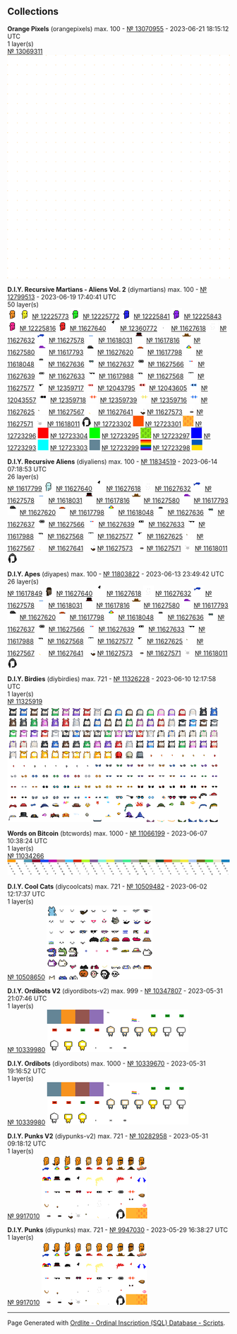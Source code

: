 ## Collections


**Orange Pixels** (orangepixels) max. 100 - [№ 13070955](https://ordinals.com/inscription/429915c362dacc2b1f7d4a5f7d929ee04e52298c35a7fe9c4e5a29580691b364i0) - 2023-06-21 18:15:12 UTC<br>
1 layer(s)<br>
[№ 13069311](https://ordinals.com/inscription/c0a4f0a19765b944bfea57cb51105a76e1c6a724a533ed46a288059dc9a2a963i0) ![](../num/13069311.png)


**D.I.Y. Recursive Martians - Aliens Vol. 2** (diymartians) max. 100 - [№ 12799513](https://ordinals.com/inscription/b2426c302ad2807d832b994cb509000a5fa8ac9c08cce273b16400a8409b4c13i0) - 2023-06-19 17:40:41 UTC<br>
50 layer(s)<br>
<a href="https://ordinals.com/inscription/0829dc471f8bb92a971dfdfb00a71c016b833c8f1d5f39dcb15aa5535d08fc15i0" title="№ 12225771"><img src="../num/12225771.png" alt="№ 12225771"></a>
<a href="https://ordinals.com/inscription/9482552ec759b76577b28923741eb4bfc7770cead528755bf8fa44196ae9318ci0" title="№ 12225872"><img src="../num/12225872.png" alt="№ 12225872"></a> 
[№ 12225773](https://ordinals.com/inscription/5b8eb4a05f13fffc49f824f457fb080b67e4fdc312fbbf2f804cef59e6d5fad2i0) ![](../num/12225773.png)
[№ 12225772](https://ordinals.com/inscription/85e0efd6cc2801ab7e1fe28e23110441348ca40481599f880c571ff4f69f066fi0) ![](../num/12225772.png)
[№ 12225841](https://ordinals.com/inscription/7953ccb6614a41e7b4c4ed2a2b112b52feda387de92de2c1a314f03d5da41955i0) ![](../num/12225841.png)
[№ 12225843](https://ordinals.com/inscription/2f1219924cfa01f9816581e8a39e201f15e19ab447e852ff9b43b13fa7b0c75di0) ![](../num/12225843.png)
[№ 12225816](https://ordinals.com/inscription/e60f597ec41c50e823ea382c101dfc2f30c13a927222be3b73cedd88bd1b9237i0) ![](../num/12225816.png)
[№ 11627640](https://ordinals.com/inscription/5ce9f89ad571e5380baa5b5ee387f08ea313421e7e54662b3899d411c39321ddi0) ![](../num/11627640.png)
[№ 12360772](https://ordinals.com/inscription/3459b14a4fcb7bce1df0465abc711b556caba6f7b42d4f925f1ddf830be47125i0) ![](../num/12360772.png)
[№ 11627618](https://ordinals.com/inscription/1355524a2aab576e069bac91227b0e52d227d65d84c5535377d3a0ea4e44d470i0) ![](../num/11627618.png)
[№ 11627632](https://ordinals.com/inscription/a6b4b81f69e8c217db24f0a71954195d67ced49a819b67a4daf9f3ca7fa1b971i0) ![](../num/11627632.png)
[№ 11627578](https://ordinals.com/inscription/83827ec13cb55a35fe3adca5acf67caf943c3bd6810f8fa893b067e8015c8f19i0) ![](../num/11627578.png)
[№ 11618031](https://ordinals.com/inscription/5b1e638c050318bec23f17b8b7758ccf13945e422516da6c722c67ae5ed4e26di0) ![](../num/11618031.png)
[№ 11617816](https://ordinals.com/inscription/5dcf96b13e5762d5a288d8bee36deb933fe192a55475199fe9a39ae29dd16853i0) ![](../num/11617816.png)
[№ 11627580](https://ordinals.com/inscription/5760ce05009e94a750a7245cac994fa9ffd388eadc757929ac17737811455429i0) ![](../num/11627580.png)
[№ 11617793](https://ordinals.com/inscription/0bd902941392ea138adb7db30cecdf5bc09a92c80e3e1bc3ecdf3c2d0abf6631i0) ![](../num/11617793.png)
[№ 11627620](https://ordinals.com/inscription/7c2fd41b52624ddb1ba11fe1c6d95475f2e42c4b53d6aaf6a16a09064acebe38i0) ![](../num/11627620.png)
[№ 11617798](https://ordinals.com/inscription/0f473c9dcd14e3f43a6599b038d810eac16bc6394edcfcf6b32f8df992ab6791i0) ![](../num/11617798.png)
[№ 11618048](https://ordinals.com/inscription/d32c50c23693a028e2381d6f756746a9ff684f2028edf694ab7b1b6cde78e2cdi0) ![](../num/11618048.png)
[№ 11627636](https://ordinals.com/inscription/d61fc2a89ecc6ae65cf91cdfac9edc37fd60c38621dac211f3a70891ef79b69ai0) ![](../num/11627636.png)
[№ 11627637](https://ordinals.com/inscription/680e2ee8cad86aa174b4f3373d733370c9a6fc4230b9708d520a0f6bcb8e72a6i0) ![](../num/11627637.png)
[№ 11627566](https://ordinals.com/inscription/56d3f4f661b2b4a9fc17755171d7cf4da74e570614b6b45de0cc87a809c3eb3ci0) ![](../num/11627566.png)
[№ 11627639](https://ordinals.com/inscription/fe4321178bd841e52fdeb72ce4456c5b7596c0d611b19da15ba75ec63b5314cai0) ![](../num/11627639.png)
[№ 11627633](https://ordinals.com/inscription/eddc1242f0fd290e130332e046897ad41dce1e7e112df48ecf2168e43172d383i0) ![](../num/11627633.png)
[№ 11617988](https://ordinals.com/inscription/a2110fb4afaa29bc70bcfac445f750ecb5e81777e8d080be2d2b07eb030ba0ffi0) ![](../num/11617988.png)
[№ 11627568](https://ordinals.com/inscription/c1277df4b986067b2a3f006d717b7f6d042896840c8b592e5a8b9ff22444b08fi0) ![](../num/11627568.png)
[№ 11627577](https://ordinals.com/inscription/722dfdc90a67ff7eb892d13393a8a5b360b8a109f3d809600919684a600ff60ei0) ![](../num/11627577.png)
[№ 12359717](https://ordinals.com/inscription/a0d11e78978a9dd5f1d891b71f06bd2d411c08372eba1f23e8b0722474388130i0) ![](../num/12359717.png)
[№ 12043795](https://ordinals.com/inscription/2c2d812754b9374ffb699173da7f6d476af138a99906b66b8453cc4343305167i0) ![](../num/12043795.png)
[№ 12043605](https://ordinals.com/inscription/964c52312f1db9025695b181d5f631292d29bec63ff9587138a589cb5ff8c26di0) ![](../num/12043605.png)
[№ 12043557](https://ordinals.com/inscription/545fd4d45d2f6d732d48accc082f72b67a00d19f88517320f814bf1fe827c816i0) ![](../num/12043557.png)
[№ 12359718](https://ordinals.com/inscription/72fe7ebda802852f499dca865ec22ac43eacfcf4796d761969ae8358791e943ci0) ![](../num/12359718.png)
[№ 12359739](https://ordinals.com/inscription/4db2e931b5cd489d8007d111d20ab97d84161b84c8f7ff3038e1afe79567b9afi0) ![](../num/12359739.png)
[№ 12359716](https://ordinals.com/inscription/4869c9bb7cf23e68ad94da5b1e9de1feff1ebdcaf9a08fccca5f1887dd40e239i0) ![](../num/12359716.png)
[№ 11627625](https://ordinals.com/inscription/06136a5b4fb585069ef6265a0fde3baf67ee914b9f784d2c951f3a8187800d54i0) ![](../num/11627625.png)
[№ 11627567](https://ordinals.com/inscription/8043604c7c96a5a43a97e251b246102ca40c0203431ff21bd26f23330dfa554ci0) ![](../num/11627567.png)
[№ 11627641](https://ordinals.com/inscription/92e7f48454546718f98103d7464d954033adbee21855f06584be06faa3e291ddi0) ![](../num/11627641.png)
[№ 11627573](https://ordinals.com/inscription/a01012b213ed425c5d4038bc36016f19f4f342ca052ff9bf6971672164e1a402i0) ![](../num/11627573.png)
[№ 11627571](https://ordinals.com/inscription/87d89d290ebde5d5b7aa75b4c8d0359515e25ea1542bc0646dc3f5b0b2fc55fdi0) ![](../num/11627571.png)
[№ 11618011](https://ordinals.com/inscription/aab67a4269ca0bda649fe341bd88c862aba2e9bf6e0826b9dfa5c4ba8fe62c2di0) ![](../num/11618011.png)
[№ 12723302](https://ordinals.com/inscription/189b02ffc8aac68a45102e9837a1ca92e422bf5544d9011a863626cf6b0abeeai0) ![](../num/12723302.png)
[№ 12723301](https://ordinals.com/inscription/43e93e43f2dac75b141baaa5b08df440e0b6ec5755577a9554a7af6540447bb7i0) ![](../num/12723301.png)
[№ 12723296](https://ordinals.com/inscription/39d774f7d7514371c88bc4f939346f6b23000c9892ac4ae8ea36c76694e3b842i0) ![](../num/12723296.png)
[№ 12723304](https://ordinals.com/inscription/b268b2acccd6b04680c2aa3130863ffbaa450f6870f100af678428cd07212ef6i0) ![](../num/12723304.png)
[№ 12723295](https://ordinals.com/inscription/ac810c9098681e100964166b7510d1ac371c147861b0ae2a862da3a8b8256037i0) ![](../num/12723295.png)
[№ 12723297](https://ordinals.com/inscription/4b9f880df07b072a4147a62acdd0881d024d14da6d84174db9b5ac555b71b346i0) ![](../num/12723297.png)
[№ 12723293](https://ordinals.com/inscription/014ad6ed6297bc4ed624b2856e036c6bde115d51eb7200b14e3b3413ad53db08i0) ![](../num/12723293.png)
[№ 12723303](https://ordinals.com/inscription/e139b5b0649186772cbf044bb8d3c5e43b77e3cf0472008ce2aaf52966c921eci0) ![](../num/12723303.png)
[№ 12723299](https://ordinals.com/inscription/6eb271ad3fdd15cc2ec34dda462e71aaa8a7ef7e306cfd189931ef37216a9c60i0) ![](../num/12723299.png)
[№ 12723298](https://ordinals.com/inscription/47cb34f1d73371df0b27ca0a259927fa80e2b2d9ee0e1d487fca5c9029b67b49i0) ![](../num/12723298.png)


**D.I.Y. Recursive Aliens** (diyaliens) max. 100 - [№ 11834519](https://ordinals.com/inscription/3832d5d8dc247cfa3506343acca1f4a9f1a9f914a4e6f16589e0dac4fdb67c1ci0) - 2023-06-14 07:18:53 UTC<br>
26 layer(s)<br>
[№ 11617799](https://ordinals.com/inscription/81ec4177e7fce4e568cc1c14366fe29deb88b0f0841eb12d4f1d0638cca68201i0) ![](../num/11617799.png)
[№ 11627640](https://ordinals.com/inscription/5ce9f89ad571e5380baa5b5ee387f08ea313421e7e54662b3899d411c39321ddi0) ![](../num/11627640.png)
[№ 11627618](https://ordinals.com/inscription/1355524a2aab576e069bac91227b0e52d227d65d84c5535377d3a0ea4e44d470i0) ![](../num/11627618.png)
[№ 11627632](https://ordinals.com/inscription/a6b4b81f69e8c217db24f0a71954195d67ced49a819b67a4daf9f3ca7fa1b971i0) ![](../num/11627632.png)
[№ 11627578](https://ordinals.com/inscription/83827ec13cb55a35fe3adca5acf67caf943c3bd6810f8fa893b067e8015c8f19i0) ![](../num/11627578.png)
[№ 11618031](https://ordinals.com/inscription/5b1e638c050318bec23f17b8b7758ccf13945e422516da6c722c67ae5ed4e26di0) ![](../num/11618031.png)
[№ 11617816](https://ordinals.com/inscription/5dcf96b13e5762d5a288d8bee36deb933fe192a55475199fe9a39ae29dd16853i0) ![](../num/11617816.png)
[№ 11627580](https://ordinals.com/inscription/5760ce05009e94a750a7245cac994fa9ffd388eadc757929ac17737811455429i0) ![](../num/11627580.png)
[№ 11617793](https://ordinals.com/inscription/0bd902941392ea138adb7db30cecdf5bc09a92c80e3e1bc3ecdf3c2d0abf6631i0) ![](../num/11617793.png)
[№ 11627620](https://ordinals.com/inscription/7c2fd41b52624ddb1ba11fe1c6d95475f2e42c4b53d6aaf6a16a09064acebe38i0) ![](../num/11627620.png)
[№ 11617798](https://ordinals.com/inscription/0f473c9dcd14e3f43a6599b038d810eac16bc6394edcfcf6b32f8df992ab6791i0) ![](../num/11617798.png)
[№ 11618048](https://ordinals.com/inscription/d32c50c23693a028e2381d6f756746a9ff684f2028edf694ab7b1b6cde78e2cdi0) ![](../num/11618048.png)
[№ 11627636](https://ordinals.com/inscription/d61fc2a89ecc6ae65cf91cdfac9edc37fd60c38621dac211f3a70891ef79b69ai0) ![](../num/11627636.png)
[№ 11627637](https://ordinals.com/inscription/680e2ee8cad86aa174b4f3373d733370c9a6fc4230b9708d520a0f6bcb8e72a6i0) ![](../num/11627637.png)
[№ 11627566](https://ordinals.com/inscription/56d3f4f661b2b4a9fc17755171d7cf4da74e570614b6b45de0cc87a809c3eb3ci0) ![](../num/11627566.png)
[№ 11627639](https://ordinals.com/inscription/fe4321178bd841e52fdeb72ce4456c5b7596c0d611b19da15ba75ec63b5314cai0) ![](../num/11627639.png)
[№ 11627633](https://ordinals.com/inscription/eddc1242f0fd290e130332e046897ad41dce1e7e112df48ecf2168e43172d383i0) ![](../num/11627633.png)
[№ 11617988](https://ordinals.com/inscription/a2110fb4afaa29bc70bcfac445f750ecb5e81777e8d080be2d2b07eb030ba0ffi0) ![](../num/11617988.png)
[№ 11627568](https://ordinals.com/inscription/c1277df4b986067b2a3f006d717b7f6d042896840c8b592e5a8b9ff22444b08fi0) ![](../num/11627568.png)
[№ 11627577](https://ordinals.com/inscription/722dfdc90a67ff7eb892d13393a8a5b360b8a109f3d809600919684a600ff60ei0) ![](../num/11627577.png)
[№ 11627625](https://ordinals.com/inscription/06136a5b4fb585069ef6265a0fde3baf67ee914b9f784d2c951f3a8187800d54i0) ![](../num/11627625.png)
[№ 11627567](https://ordinals.com/inscription/8043604c7c96a5a43a97e251b246102ca40c0203431ff21bd26f23330dfa554ci0) ![](../num/11627567.png)
[№ 11627641](https://ordinals.com/inscription/92e7f48454546718f98103d7464d954033adbee21855f06584be06faa3e291ddi0) ![](../num/11627641.png)
[№ 11627573](https://ordinals.com/inscription/a01012b213ed425c5d4038bc36016f19f4f342ca052ff9bf6971672164e1a402i0) ![](../num/11627573.png)
[№ 11627571](https://ordinals.com/inscription/87d89d290ebde5d5b7aa75b4c8d0359515e25ea1542bc0646dc3f5b0b2fc55fdi0) ![](../num/11627571.png)
[№ 11618011](https://ordinals.com/inscription/aab67a4269ca0bda649fe341bd88c862aba2e9bf6e0826b9dfa5c4ba8fe62c2di0) ![](../num/11618011.png)


**D.I.Y. Apes** (diyapes) max. 100 - [№ 11803822](https://ordinals.com/inscription/610ad953a48ce514ca71933b40228a366ef5edb8f6581ac20dca3098d618c7b2i0) - 2023-06-13 23:49:42 UTC<br>
26 layer(s)<br>
[№ 11617849](https://ordinals.com/inscription/b36750a6b444e3815f0cbb50a36e0f1231b74ba930855b1e9067f907942f34fci0) ![](../num/11617849.png)
[№ 11627640](https://ordinals.com/inscription/5ce9f89ad571e5380baa5b5ee387f08ea313421e7e54662b3899d411c39321ddi0) ![](../num/11627640.png)
[№ 11627618](https://ordinals.com/inscription/1355524a2aab576e069bac91227b0e52d227d65d84c5535377d3a0ea4e44d470i0) ![](../num/11627618.png)
[№ 11627632](https://ordinals.com/inscription/a6b4b81f69e8c217db24f0a71954195d67ced49a819b67a4daf9f3ca7fa1b971i0) ![](../num/11627632.png)
[№ 11627578](https://ordinals.com/inscription/83827ec13cb55a35fe3adca5acf67caf943c3bd6810f8fa893b067e8015c8f19i0) ![](../num/11627578.png)
[№ 11618031](https://ordinals.com/inscription/5b1e638c050318bec23f17b8b7758ccf13945e422516da6c722c67ae5ed4e26di0) ![](../num/11618031.png)
[№ 11617816](https://ordinals.com/inscription/5dcf96b13e5762d5a288d8bee36deb933fe192a55475199fe9a39ae29dd16853i0) ![](../num/11617816.png)
[№ 11627580](https://ordinals.com/inscription/5760ce05009e94a750a7245cac994fa9ffd388eadc757929ac17737811455429i0) ![](../num/11627580.png)
[№ 11617793](https://ordinals.com/inscription/0bd902941392ea138adb7db30cecdf5bc09a92c80e3e1bc3ecdf3c2d0abf6631i0) ![](../num/11617793.png)
[№ 11627620](https://ordinals.com/inscription/7c2fd41b52624ddb1ba11fe1c6d95475f2e42c4b53d6aaf6a16a09064acebe38i0) ![](../num/11627620.png)
[№ 11617798](https://ordinals.com/inscription/0f473c9dcd14e3f43a6599b038d810eac16bc6394edcfcf6b32f8df992ab6791i0) ![](../num/11617798.png)
[№ 11618048](https://ordinals.com/inscription/d32c50c23693a028e2381d6f756746a9ff684f2028edf694ab7b1b6cde78e2cdi0) ![](../num/11618048.png)
[№ 11627636](https://ordinals.com/inscription/d61fc2a89ecc6ae65cf91cdfac9edc37fd60c38621dac211f3a70891ef79b69ai0) ![](../num/11627636.png)
[№ 11627637](https://ordinals.com/inscription/680e2ee8cad86aa174b4f3373d733370c9a6fc4230b9708d520a0f6bcb8e72a6i0) ![](../num/11627637.png)
[№ 11627566](https://ordinals.com/inscription/56d3f4f661b2b4a9fc17755171d7cf4da74e570614b6b45de0cc87a809c3eb3ci0) ![](../num/11627566.png)
[№ 11627639](https://ordinals.com/inscription/fe4321178bd841e52fdeb72ce4456c5b7596c0d611b19da15ba75ec63b5314cai0) ![](../num/11627639.png)
[№ 11627633](https://ordinals.com/inscription/eddc1242f0fd290e130332e046897ad41dce1e7e112df48ecf2168e43172d383i0) ![](../num/11627633.png)
[№ 11617988](https://ordinals.com/inscription/a2110fb4afaa29bc70bcfac445f750ecb5e81777e8d080be2d2b07eb030ba0ffi0) ![](../num/11617988.png)
[№ 11627568](https://ordinals.com/inscription/c1277df4b986067b2a3f006d717b7f6d042896840c8b592e5a8b9ff22444b08fi0) ![](../num/11627568.png)
[№ 11627577](https://ordinals.com/inscription/722dfdc90a67ff7eb892d13393a8a5b360b8a109f3d809600919684a600ff60ei0) ![](../num/11627577.png)
[№ 11627625](https://ordinals.com/inscription/06136a5b4fb585069ef6265a0fde3baf67ee914b9f784d2c951f3a8187800d54i0) ![](../num/11627625.png)
[№ 11627567](https://ordinals.com/inscription/8043604c7c96a5a43a97e251b246102ca40c0203431ff21bd26f23330dfa554ci0) ![](../num/11627567.png)
[№ 11627641](https://ordinals.com/inscription/92e7f48454546718f98103d7464d954033adbee21855f06584be06faa3e291ddi0) ![](../num/11627641.png)
[№ 11627573](https://ordinals.com/inscription/a01012b213ed425c5d4038bc36016f19f4f342ca052ff9bf6971672164e1a402i0) ![](../num/11627573.png)
[№ 11627571](https://ordinals.com/inscription/87d89d290ebde5d5b7aa75b4c8d0359515e25ea1542bc0646dc3f5b0b2fc55fdi0) ![](../num/11627571.png)
[№ 11618011](https://ordinals.com/inscription/aab67a4269ca0bda649fe341bd88c862aba2e9bf6e0826b9dfa5c4ba8fe62c2di0) ![](../num/11618011.png)


**D.I.Y. Birdies** (diybirdies) max. 721 - [№ 11326228](https://ordinals.com/inscription/5cf5cb5cf764f6363e6485b85824909533b8d274c4a9988a9c7362e3d4e4409fi0) - 2023-06-10 12:17:58 UTC<br>
1 layer(s)<br>
[№ 11325919](https://ordinals.com/inscription/02f325b9333a61aeaabf7405205d99ea311014ded42dd97c590d9459400c1d11i0) ![](../num/11325919.png)


**Words on Bitcoin** (btcwords) max. 1000 - [№ 11066199](https://ordinals.com/inscription/ac685db241919af1e5556bfc5a452e40efc961b074d385de750863256272a8aai0) - 2023-06-07 10:38:24 UTC<br>
1 layer(s)<br>
[№ 11034266](https://ordinals.com/inscription/c1805b21d5fb0be5d310d964735333f7ae806377220e0aa6e8147522199a306ei0) ![](../num/11034266.png)


**D.I.Y. Cool Cats** (diycoolcats) max. 721 - [№ 10509482](https://ordinals.com/inscription/02ef2b3c240e56acd9ffad6c17e9758b5c5fd2d957fb80949f22de8c5ec6df83i0) - 2023-06-02 12:17:37 UTC<br>
1 layer(s)<br>
[№ 10508650](https://ordinals.com/inscription/3d9f89d725cff85b8ed2f1be57adab3ecb96efb4ee50c7f197efbe3862c325eei0) ![](../num/10508650.png)


**D.I.Y. Ordibots V2** (diyordibots-v2) max. 999 - [№ 10347807](https://ordinals.com/inscription/671293d418f7e05a503ffec6703b266ce08eb5522329774f2ac008b883a4e2a0i0) - 2023-05-31 21:07:46 UTC<br>
1 layer(s)<br>
[№ 10339980](https://ordinals.com/inscription/477e87bc55d33a1698024e12af7357e5f5d5e5fba2bc8aadc0a71d83776cb70ai0) ![](../num/10339980.png)


**D.I.Y. Ordibots** (diyordibots) max. 1000 - [№ 10339670](https://ordinals.com/inscription/e1be0a2827e42ffaacde0da19006566d9efb5b920e41d29fd59b5d0a3527cfc8i0) - 2023-05-31 19:16:52 UTC<br>
1 layer(s)<br>
[№ 10339980](https://ordinals.com/inscription/477e87bc55d33a1698024e12af7357e5f5d5e5fba2bc8aadc0a71d83776cb70ai0) ![](../num/10339980.png)


**D.I.Y. Punks V2** (diypunks-v2) max. 721 - [№ 10282958](https://ordinals.com/inscription/49fc0b24a6d2be8c78b1b468b77729e3516fae223766e64dc3e68d4051c52e89i0) - 2023-05-31 09:18:12 UTC<br>
1 layer(s)<br>
[№ 9917010](https://ordinals.com/inscription/cf5df319bbe23fa3d012e5ee0810700c8e82aebff41164246f0d87d7b60a9903i0) ![](../num/9917010.png)


**D.I.Y. Punks** (diypunks) max. 721 - [№ 9947030](https://ordinals.com/inscription/753f663770d816f61acd35da8dd04e122eec8582e93ca36b2122f2d4ac206089i0) - 2023-05-29 16:38:27 UTC<br>
1 layer(s)<br>
[№ 9917010](https://ordinals.com/inscription/cf5df319bbe23fa3d012e5ee0810700c8e82aebff41164246f0d87d7b60a9903i0) ![](../num/9917010.png)


---

Page Generated with [Ordlite - Ordinal Inscription (SQL) Database - Scripts](https://github.com/ordbase/generative-orc-721/tree/master/ordlite).  
